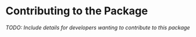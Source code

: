 # Contributing to the Package

*TODO: Include details for developers wanting to contribute to this package*